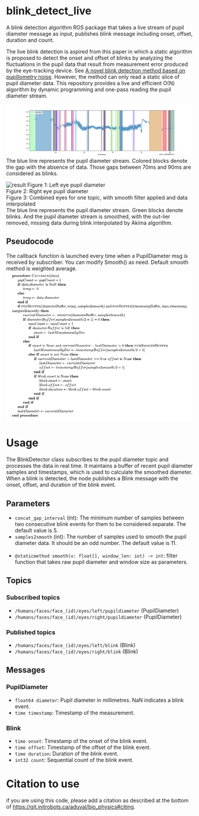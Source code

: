 # blink_detect_live
A blink detection algorithm ROS package that takes a live stream of pupil diameter message as input, publishes blink message including onset, offset, duration and count.

The live blink detection is aspired from this paper in which a static algorithm is proposed to detect the onset and offset of blinks by analyzing the fluctuations in the pupil data that result from measurement error produced by the eye-tracking device. See [A novel blink detection method based on pupillometry noise](https://pubmed.ncbi.nlm.nih.gov/29340968/). However, the method can only read a static slice of pupil diameter data. This repository provides a live and efficient O(N) algorithm by dynamic programming and one-pass reading the pupil diameter stream.



![result](doc/Figure_1.png)
The blue line represents the pupil diameter stream. Colored blocks denote the gap with the absence of data. Those gaps between 70ms and 90ms are considered as blinks.



![result](doc/result.gif)
Figure 1: Left eye pupil diameter\
Figure 2: Right eye pupil diameter\
Figure 3: Combined eyes for one topic, with smooth filter applied and data interpolated\
The blue line represents the pupil diameter stream. Green blocks denote blinks. And the pupil diameter stream is smoothed, with the out-lier removed, missing data during blink interpolated by Akima algorithm.
## Pseudocode
The callback function is launched every time when a PupilDiameter msg is received by subscriber. You can modify Smooth() as need. Default smooth method is weighted average. 
![Pseudocode](doc/Pseudocod.png)
# Usage
The BlinkDetector class subscribes to the pupil diameter topic and processes the data in real time. It maintains a buffer of recent pupil diameter samples and timestamps, which is used to calculate the smoothed diameter. When a blink is detected, the node publishes a Blink message with the onset, offset, and duration of the blink event.


## Parameters
 - `concat_gap_interval` (int): The minimum number of samples between two consecutive blink events for them to be considered separate. The default value is 5.
 - `samples2smooth` (int): The number of samples used to smooth the pupil diameter data. It should be an odd number. The default value is 11.
 <br/><br/>
 - `@staticmethod smooth(x: float[], window_len: int) -> int`: filter function that takes raw pupil diameter and window size as parameters.

## Topics

### Subscribed topics
 - `/humans/faces/face_(id)/eyes/left/pupildiameter` (PupilDiameter)
 - `/humans/faces/face_(id)/eyes/right/pupildiameter` (PupilDiameter)
### Published topics
 - `/humans/faces/face_(id)/eyes/left/blink` (Blink)
 - `/humans/faces/face_(id)/eyes/right/blink` (Blink)
## Messages
### PupilDiameter
 - `float64 diameter`: Pupil diameter in millimetres. NaN indicates a blink event.
 - `time timestamp`: Timestamp of the measurement.
### Blink
 - `time onset`: Timestamp of the onset of the blink event.
 - `time offset`: Timestamp of the offset of the blink event.
 - `time duration`: Duration of the blink event.
 - `int32 count`: Sequential count of the blink event.

# Citation to use
if you are using this code, please add a citation as described at the bottom of https://git.initrobots.ca/aduval/bio_physics#citing.

